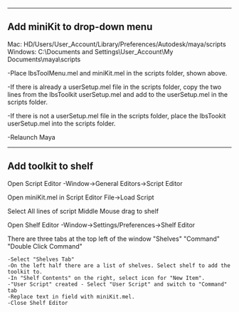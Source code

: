 
--------------------------------------------------------------------------------
Add miniKit to drop-down menu
--------------------------------------------------------------------------------

Mac: HD/Users/User_Account/Library/Preferences/Autodesk/maya/scripts
Windows: C:\Documents and Settings\User_Account\My Documents\maya\scripts

-Place lbsToolMenu.mel and miniKit.mel in the scripts folder, shown above.

-If there is already a userSetup.mel file in the scripts folder, copy the two lines from the lbsToolkit userSetup.mel and add to the userSetup.mel in the scripts folder.

-If there is not a userSetup.mel file in the scripts folder, place the lbsTookit userSetup.mel into the scripts folder.

-Relaunch Maya


--------------------------------------------------------------------------------
Add toolkit to shelf
--------------------------------------------------------------------------------
Open Script Editor
	-Window->General Editors->Script Editor

Open miniKit.mel
	in Script Editor
	File->Load Script

Select All lines of script
Middle Mouse drag to shelf

Open Shelf Editor
	-Window->Settings/Preferences->Shelf Editor

There are three tabs at the top left of the window "Shelves" "Command" "Double Click Command"
	
	-Select "Shelves Tab"
	-On the left half there are a list of shelves. Select shelf to add the toolkit to.
	-In "Shelf Contents" on the right, select icon for "New Item".
	-"User Script" created - Select "User Script" and switch to "Command" tab
	-Replace text in field with miniKit.mel.
	-Close Shelf Editor
